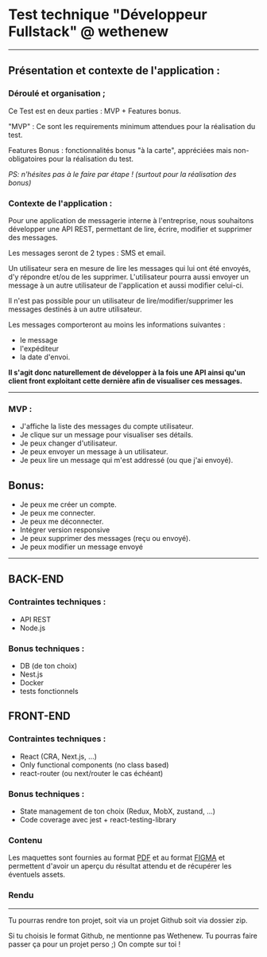 # Test technique "Développeur Fullstack" @ wethenew

--- 

## Présentation et contexte de l'application :

### Déroulé et organisation ;
Ce Test est en deux parties : MVP + Features bonus.

"MVP" : Ce sont les requirements minimum attendues pour la réalisation du test.

Features Bonus : fonctionnalités bonus "à la carte", appréciées mais non-obligatoires pour la réalisation du test.

*PS: n'hésites pas à le faire par étape ! (surtout pour la réalisation des bonus)*

### Contexte de l'application :
Pour une application de messagerie interne à l'entreprise, nous souhaitons développer une API REST, permettant de lire, écrire, modifier et supprimer des messages.

Les messages seront de 2 types : SMS et email.

Un utilisateur sera en mesure de lire les messages qui lui ont été envoyés, d'y répondre et/ou de les supprimer. L'utilisateur pourra aussi envoyer un message à un autre utilisateur de l'application et aussi modifier celui-ci.

Il n'est pas possible pour un utilisateur de lire/modifier/supprimer les messages destinés à un autre utilisateur.

Les messages comporteront au moins les informations suivantes :

* le message
* l'expéditeur
* la date d'envoi.

__Il s'agit donc naturellement de développer à la fois une API ainsi qu'un client front exploitant cette dernière afin de visualiser ces messages.__

---

### MVP :
* J'affiche la liste des messages du compte utilisateur.
* Je clique sur un message pour visualiser ses détails.
* Je peux changer d'utilisateur.
* Je peux envoyer un message à un utilisateur. 
* Je peux lire un message qui m'est addressé (ou que j'ai envoyé).

## Bonus:
* Je peux me créer un compte.
* Je peux me connecter.
* Je peux me déconnecter.
* Intégrer version responsive
* Je peux supprimer des messages (reçu ou envoyé).
* Je peux modifier un message envoyé

--- 

## BACK-END
### Contraintes techniques :
* API REST
* Node.js

### Bonus techniques :
* DB (de ton choix)
* Nest.js
* Docker
* tests fonctionnels


## FRONT-END

### Contraintes techniques :
* React (CRA, Next.js, ...)
* Only functional components (no class based)
* react-router (ou next/router le cas échéant)

### Bonus techniques :
* State management de ton choix (Redux, MobX, zustand, ...)
* Code coverage avec jest + react-testing-library


### Contenu

Les maquettes sont fournies au format [PDF](maquettes/wtn-crm-fe-test.pdf) et au format [FIGMA](https://www.figma.com/) et permettent d'avoir un aperçu du résultat attendu et de récupérer les éventuels assets.

### Rendu

---

Tu pourras rendre ton projet, soit via un projet Github soit via dossier zip.

Si tu choisis le format Github, ne mentionne pas Wethenew. Tu pourras faire passer ça pour un projet perso ;) On compte sur toi !
